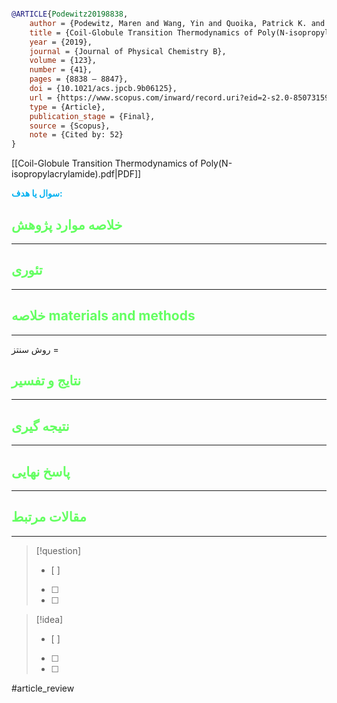 
```bibtex

@ARTICLE{Podewitz20198838,
	author = {Podewitz, Maren and Wang, Yin and Quoika, Patrick K. and Loeffler, Johannes R. and Schauperl, Michael and Liedl, Klaus R.},
	title = {Coil-Globule Transition Thermodynamics of Poly(N-isopropylacrylamide)},
	year = {2019},
	journal = {Journal of Physical Chemistry B},
	volume = {123},
	number = {41},
	pages = {8838 – 8847},
	doi = {10.1021/acs.jpcb.9b06125},
	url = {https://www.scopus.com/inward/record.uri?eid=2-s2.0-85073159604&doi=10.1021%2facs.jpcb.9b06125&partnerID=40&md5=28e2bcccc8004768b5753e48682f8fcb},
	type = {Article},
	publication_stage = {Final},
	source = {Scopus},
	note = {Cited by: 52}
}


```

[[Coil-Globule Transition Thermodynamics of Poly(N-isopropylacrylamide).pdf|PDF]]

**<span style="color:#00b0f0">سوال یا هدف:</span>**



## <span style="color:#64ff61">خلاصه موارد پژوهش</span>
---

## <span style="color:#64ff61">تئوری</span>
---



## <span style="color:#64ff61">خلاصه materials and methods</span>
---

روش سنتز = 



## <span style="color:#64ff61"> نتایج و تفسیر</span>
---



## <span style="color:#64ff61">نتیجه گیری</span>
---



## <span style="color:#64ff61">پاسخ نهایی</span>
---




## <span style="color:#64ff61">مقالات مرتبط</span>
---





> [!question] 
>- [ ] 
>- [ ]  
>- [ ] 


> [!idea] 
> - [ ] 
>- [ ] 
>- [ ] 



#article_review
